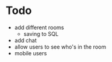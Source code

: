 # Todo
- add different rooms
    - saving to SQL
- add chat
- allow users to see who's in the room
- mobile users
